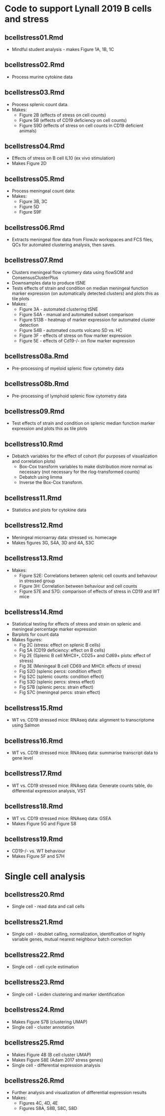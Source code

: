 # Code to support Lynall 2019 B cells and stress

## bcellstress01.Rmd

- Mindful student analysis - makes Figure 1A, 1B, 1C 

## bcellstress02.Rmd

- Process murine cytokine data

## bcellstress03.Rmd

- Process splenic count data.
- Makes:
  - Figure 2B (effects of stress on cell counts)
  - Figure 5B (effects of CD19 deficiency on cell counts)
  - Figure S9D (effects of stress on cell counts in CD19 deficient animals)

## bcellstress04.Rmd

- Effects of stress on B cell IL10 (ex vivo stimulation)
- Makes Figure 2D

## bcellstress05.Rmd

- Process meningeal count data:
- Makes:
  - Figure 3B, 3C
  - Figure 5D
  - Figure S9F

## bcellstress06.Rmd

- Extracts meningeal flow data from FlowJo workspaces and FCS files, QCs for automated clustering analysis, then saves.

## bcellstress07.Rmd

- Clusters meningeal flow cytomery data using flowSOM and ConsensusClusterPlus
- Downsamples data to produce tSNE
- Tests effects of strain and condition on median meningeal function marker expression (on automatically detected clusters) and plots this as tile plots
- Makes:
  - Figure 3A - automated clustering tSNE
  - Figure S4A - manual and automated subset comparison
  - Figure S13B - heatmap of marker expression for automated cluster detection
  - Figure S4B - automated counts volcano SD vs. HC
  - Figure 3F - effects of stress on flow marker expression
  - Figure 5E -  effects of Cd19-/- on flow marker expression

## bcellstress08a.Rmd

- Pre-processing of myeloid splenic flow cytometry data

## bcellstress08b.Rmd

- Pre-processing of lymphoid splenic flow cytometry data

## bcellstress09.Rmd

- Test effects of strain and condition on splenic median function marker expression and plots this as tile plots

## bcellstress10.Rmd

- Debatch variables for the effect of cohort (for purposes of visualization and correlation plots) 
  - Box-Cox transform variables to make distribution more normal as necessary (not necessary for the rlog-transformed counts)
  - Debatch using limma
  - Inverse the Box-Cox transform. 

## bcellstress11.Rmd

- Statistics and plots for cytokine data

## bcellstress12.Rmd

- Meningeal microarray data: stressed vs. homecage
- Makes figures 3G, S4A, 3D and 4A, S3C

## bcellstress13.Rmd

- Makes:
  - Figure S2E: Correlations between splenic cell counts and behaviour in stressed group
  - Figure 3H: Correlation between behaviour and cell counts
  - Figure S7E and S7G: comparison of effects of stress in CD19 and WT mice

## bcellstress14.Rmd

- Statistical testing for effects of stress and strain on splenic and meningeal percentage marker expression
- Barplots for count data
- Makes figures:
  - Fig 2C (stress: effect on splenic B cells)
  - Fig 5A (CD19 deficiency: effect on B cells)
  - Fig 2E (Splenic B cell MHCII+, CD25+ and Cd69+ plots: effect of stress)
  - Fig 3E (Meningeal B cell CD69 and MHCII: effects of stress)
  - Fig S2D (splenic percs: condition effect)
  - Fig S2C (splenic counts: condition effect)
  - Fig S3D (splenic percs: stress effect)
  - Fig S7B (splenic percs: strain effect)
  - Fig S7C (meningeal percs: strain effect)
  
## bcellstress15.Rmd

- WT vs. CD19 stressed mice: RNAseq data: alignment to transcriptome using Salmon

## bcellstress16.Rmd

- WT vs. CD19 stressed mice: RNAseq data: summarise transcript data to gene level

## bcellstress17.Rmd

- WT vs. CD19 stressed mice: RNAseq data: Generate counts table, do differential expression analysis, VST

## bcellstress18.Rmd

- WT vs. CD19 stressed mice: RNAseq data: GSEA
- Makes Figure 5G and Figure S8

## bcellstress19.Rmd

- CD19-/- vs. WT behaviour
- Makes Figure 5F and S7H

# Single cell analysis

## bcellstress20.Rmd
- Single cell - read data and call cells

## bcellstress21.Rmd
- Single cell - doublet calling, normalization, identification of highly variable genes, mutual nearest neighbour batch correction

## bcellstress22.Rmd
- Single cell - cell cycle estimation

## bcellstress23.Rmd
- Single cell - Leiden clustering and marker identification

## bcellstress24.Rmd
- Makes Figure S7B (clustering UMAP)
- Single cell - cluster annotation

## bcellstress25.Rmd
- Makes Figure 4B (B cell cluster UMAP)
- Makes Figure S8E (Adam 2017 stress genes)
- Single cell - differential expression analysis

## bcellstress26.Rmd
- Further analysis and visualization of differential expression results
- Makes:
  - Figures 4C, 4D, 4E
  - Figures S8A, S8B, S8C, S8D

